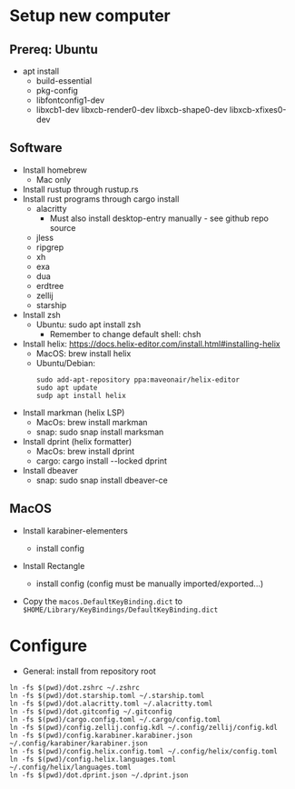 # Setup new computer


## Prereq: Ubuntu

- apt install
  * build-essential
  * pkg-config
  * libfontconfig1-dev
  * libxcb1-dev libxcb-render0-dev libxcb-shape0-dev libxcb-xfixes0-dev
  
## Software

- Install homebrew
  * Mac only
- Install rustup through rustup.rs
- Install rust programs through cargo install
  * alacritty
    * Must also install desktop-entry manually - see github repo source
  * jless
  * ripgrep
  * xh
  * exa
  * dua
  * erdtree
  * zellij
  * starship
- Install zsh
  * Ubuntu: sudo apt install zsh
    - Remember to change default shell: chsh
- Install helix: https://docs.helix-editor.com/install.html#installing-helix
  * MacOS: brew install helix
  * Ubuntu/Debian:
    ```
    sudo add-apt-repository ppa:maveonair/helix-editor
    sudo apt update
    sudp apt install helix
    ```
- Install markman (helix LSP)
  * MacOs: brew install markman
  * snap: sudo snap install marksman
- Install dprint (helix formatter)
  * MacOs: brew install dprint
  * cargo: cargo install --locked dprint
- Install dbeaver
  * snap: sudo snap install dbeaver-ce

## MacOS

- Install karabiner-elementers
  - install config
- Install Rectangle
  - install config
  (config must be manually imported/exported...)

- Copy the `macos.DefaultKeyBinding.dict` to `$HOME/Library/KeyBindings/DefaultKeyBinding.dict`

# Configure 

- General: install from repository root
```
ln -fs $(pwd)/dot.zshrc ~/.zshrc
ln -fs $(pwd)/dot.starship.toml ~/.starship.toml
ln -fs $(pwd)/dot.alacritty.toml ~/.alacritty.toml
ln -fs $(pwd)/dot.gitconfig ~/.gitconfig
ln -fs $(pwd)/cargo.config.toml ~/.cargo/config.toml
ln -fs $(pwd)/config.zellij.config.kdl ~/.config/zellij/config.kdl
ln -fs $(pwd)/config.karabiner.karabiner.json ~/.config/karabiner/karabiner.json
ln -fs $(pwd)/config.helix.config.toml ~/.config/helix/config.toml
ln -fs $(pwd)/config.helix.languages.toml ~/.config/helix/languages.toml
ln -fs $(pwd)/dot.dprint.json ~/.dprint.json
```
